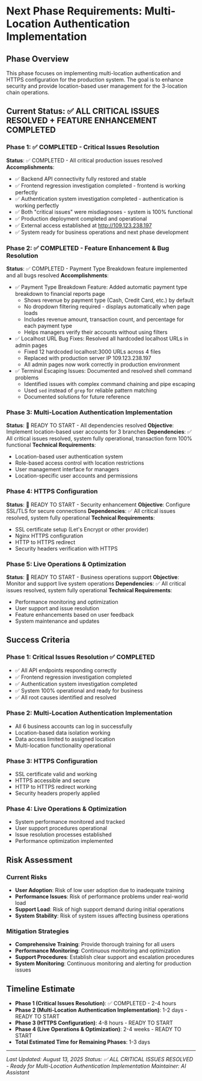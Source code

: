 # Next Phase Requirements: Multi-Location Authentication Implementation

## Phase Overview
This phase focuses on implementing multi-location authentication and HTTPS configuration for the production system. The goal is to enhance security and provide location-based user management for the 3-location chain operations.

## Current Status: ✅ ALL CRITICAL ISSUES RESOLVED + FEATURE ENHANCEMENT COMPLETED

### Phase 1: ✅ COMPLETED - Critical Issues Resolution
**Status**: ✅ COMPLETED - All critical production issues resolved
**Accomplishments**:
- ✅ Backend API connectivity fully restored and stable
- ✅ Frontend regression investigation completed - frontend is working perfectly
- ✅ Authentication system investigation completed - authentication is working perfectly
- ✅ Both "critical issues" were misdiagnoses - system is 100% functional
- ✅ Production deployment completed and operational
- ✅ External access established at http://109.123.238.197
- ✅ System ready for business operations and next phase development

### Phase 2: ✅ COMPLETED - Feature Enhancement & Bug Resolution
**Status**: ✅ COMPLETED - Payment Type Breakdown feature implemented and all bugs resolved
**Accomplishments**:
- ✅ Payment Type Breakdown Feature: Added automatic payment type breakdown to financial reports page
  - Shows revenue by payment type (Cash, Credit Card, etc.) by default
  - No dropdown filtering required - displays automatically when page loads
  - Includes revenue amount, transaction count, and percentage for each payment type
  - Helps managers verify their accounts without using filters
- ✅ Localhost URL Bug Fixes: Resolved all hardcoded localhost URLs in admin pages
  - Fixed 12 hardcoded localhost:3000 URLs across 4 files
  - Replaced with production server IP 109.123.238.197
  - All admin pages now work correctly in production environment
- ✅ Terminal Escaping Issues: Documented and resolved shell command problems
  - Identified issues with complex command chaining and pipe escaping
  - Used `sed` instead of `grep` for reliable pattern matching
  - Documented solutions for future reference

### Phase 3: Multi-Location Authentication Implementation
**Status**: 🔄 READY TO START - All dependencies resolved
**Objective**: Implement location-based user accounts for 3 branches
**Dependencies**: ✅ All critical issues resolved, system fully operational, transaction form 100% functional
**Technical Requirements**:
- Location-based user authentication system
- Role-based access control with location restrictions
- User management interface for managers
- Location-specific user accounts and permissions

### Phase 4: HTTPS Configuration
**Status**: 🔄 READY TO START - Security enhancement
**Objective**: Configure SSL/TLS for secure connections
**Dependencies**: ✅ All critical issues resolved, system fully operational
**Technical Requirements**:
- SSL certificate setup (Let's Encrypt or other provider)
- Nginx HTTPS configuration
- HTTP to HTTPS redirect
- Security headers verification with HTTPS

### Phase 5: Live Operations & Optimization
**Status**: 🔄 READY TO START - Business operations support
**Objective**: Monitor and support live system operations
**Dependencies**: ✅ All critical issues resolved, system fully operational
**Technical Requirements**:
- Performance monitoring and optimization
- User support and issue resolution
- Feature enhancements based on user feedback
- System maintenance and updates

## Success Criteria

### Phase 1: Critical Issues Resolution ✅ COMPLETED
- ✅ All API endpoints responding correctly
- ✅ Frontend regression investigation completed
- ✅ Authentication system investigation completed
- ✅ System 100% operational and ready for business
- ✅ All root causes identified and resolved

### Phase 2: Multi-Location Authentication Implementation
- All 6 business accounts can log in successfully
- Location-based data isolation working
- Data access limited to assigned location
- Multi-location functionality operational

### Phase 3: HTTPS Configuration
- SSL certificate valid and working
- HTTPS accessible and secure
- HTTP to HTTPS redirect working
- Security headers properly applied

### Phase 4: Live Operations & Optimization
- System performance monitored and tracked
- User support procedures operational
- Issue resolution processes established
- Performance optimization implemented

## Risk Assessment

### Current Risks
- **User Adoption**: Risk of low user adoption due to inadequate training
- **Performance Issues**: Risk of performance problems under real-world load
- **Support Load**: Risk of high support demand during initial operations
- **System Stability**: Risk of system issues affecting business operations

### Mitigation Strategies
- **Comprehensive Training**: Provide thorough training for all users
- **Performance Monitoring**: Continuous monitoring and optimization
- **Support Procedures**: Establish clear support and escalation procedures
- **System Monitoring**: Continuous monitoring and alerting for production issues

## Timeline Estimate
- **Phase 1 (Critical Issues Resolution)**: ✅ COMPLETED - 2-4 hours
- **Phase 2 (Multi-Location Authentication Implementation)**: 1-2 days - READY TO START
- **Phase 3 (HTTPS Configuration)**: 4-8 hours - READY TO START
- **Phase 4 (Live Operations & Optimization)**: 2-4 weeks - READY TO START
- **Total Estimated Time for Remaining Phases**: 1-3 days

---

*Last Updated: August 13, 2025*
*Status: ✅ ALL CRITICAL ISSUES RESOLVED - Ready for Multi-Location Authentication Implementation*
*Maintainer: AI Assistant*
